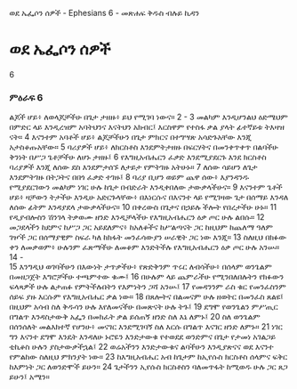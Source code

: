 ﻿
ወደ ኤፌሶን ሰዎች - Ephesians 6 - መጽሐፍ ቅዱስ ብሉይ ኪዳን
# ወደ ኤፌሶን ሰዎች
6
### ምዕራፍ 6
 ልጆች ሆይ፥ ለወላጆቻችሁ በጌታ ታዘዙ፥ ይህ የሚገባ ነውና።
2 -
3  መልካም እንዲሆንልህ ዕድሜህም በምድር ላይ እንዲረዝም አባትህንና እናትህን አክብር፤ እርስዋም የተስፋ ቃል ያላት ፊተኛይቱ ትእዛዝ ናት።
4  እናንተም አባቶች ሆይ፥ ልጆቻችሁን በጌታ ምክርና በተግሣጽ አሳድጉአቸው እንጂ አታስቆጡአቸው።
5  ባሪያዎች ሆይ፥ ለክርስቶስ እንደምትታዘዙ በፍርሃትና በመንቀጥቀጥ በልባችሁ ቅንነት በሥጋ ጌቶቻችሁ ለሆኑ ታዘዙ፤
6  የእግዚአብሔርን ፈቃድ እንደሚያደርጉ እንደ ክርስቶስ ባሪያዎች እንጂ ለሰው ደስ እንደምታሰኙ ለታይታ የምትገዙ አትሁኑ።
7  ለሰው ሳይሆን ለጌታ እንደምትገዙ በትጋትና በበጎ ፈቃድ ተገዙ፤
8  ባሪያ ቢሆን ወይም ጨዋ ሰው፥ እያንዳንዱ የሚያደርገውን መልካም ነገር ሁሉ ከጌታ በብድራት እንዲቀበለው ታውቃላችሁና።
9  እናንተም ጌቶች ሆይ፥ ዛቻውን ትታችሁ እንዲሁ አድርጉላቸው፥ በእነርሱና በእናንተ ላይ የሚገዛው ጌታ በሰማይ እንዳለ ለሰው ፊትም እንዳያደላ ታውቃላችሁና።
10  በቀረውስ በጌታና በኃይሉ ችሎት የበረታችሁ ሁኑ።
11  የዲያብሎስን ሽንገላ ትቃወሙ ዘንድ እንዲቻላችሁ የእግዚአብሔርን ዕቃ ጦር ሁሉ ልበሱ።
12  መጋደላችን ከደምና ከሥጋ ጋር አይደለምና፥ ከአለቆችና ከሥልጣናት ጋር ከዚህም ከጨለማ ዓለም ገዦች ጋር በሰማያዊም ስፍራ ካለ ከክፋት መንፈሳውያን ሠራዊት ጋር ነው እንጂ።
13  ስለዚህ በክፉው ቀን ለመቃወም፥ ሁሉንም ፈጽማችሁ ለመቆም እንድትችሉ የእግዚአብሔርን ዕቃ ጦር ሁሉ አንሡ።
14 -  
15  እንግዲህ ወገባችሁን በእውነት ታጥቃችሁ፥ የጽድቅንም ጥሩር ለብሳችሁ፥ በሰላም ወንጌልም በመዘጋጀት እግሮቻችሁ ተጫምተው ቁሙ፤
16  በሁሉም ላይ ጨምራችሁ የሚንበለበሉትን የክፉውን ፍላጻዎች ሁሉ ልታጠፉ የምትችሉበትን የእምነትን ጋሻ አንሡ፤
17  የመዳንንም ራስ ቁር የመንፈስንም ሰይፍ ያዙ እርሱም የእግዚአብሔር ቃል ነው።
18  በጸሎትና በልመናም ሁሉ ዘወትር በመንፈስ ጸልዩ፤ በዚህም አሳብ ስለ ቅዱሳን ሁሉ እየለመናችሁ በመጽናት ሁሉ ትጉ፤
19  ደግሞ የወንጌልን ምሥጢር በግልጥ እንዳስታውቅ አፌን በመክፈት ቃል ይሰጠኝ ዘንድ ስለ እኔ ለምኑ፤
20  ስለ ወንጌልም በሰንሰለት መልእክተኛ የሆንሁ፥ መናገር እንደሚገባኝ ስለ እርሱ በግልጥ እናገር ዘንድ ለምኑ።
21  ነገር ግን እናንተ ደግሞ እንዴት እንዳለሁ ኑሮዬን እንድታውቁ የተወደደ ወንድምና በጌታ የታመነ አገልጋይ ቲኪቆስ ሁሉን ያስታውቃችኋል፤
22  ወሬአችንን እንድታውቁና ልባችሁን እንዲያጽናና ወደ እናንተ የምልከው ስለዚህ ምክንያት ነው።
23  ከእግዚአብሔር አብ ከጌታም ከኢየሱስ ክርስቶስ ሰላምና ፍቅር ከእምነት ጋር ለወንድሞች ይሁን።
24  ጌታችንን ኢየሱስ ክርስቶስን ባለመጥፋት ከሚወዱ ሁሉ ጋር ጸጋ ይሁን፤ አሜን። 

